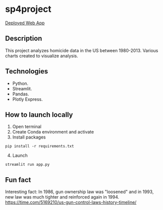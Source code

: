 # sp4project

[Deployed Web App](https://sp4project-t7jn.onrender.com/)

## Description
This project analyzes homicide data in the US between 1980-2013. Various charts created to visualize analysis. 

## Technologies

- Python.
- Streamlit.
- Pandas.
- Plotly Express.

## How to launch locally

1. Open terminal
2. Create Conda environment and activate
3. Install packages
```
pip install -r requirements.txt
```
4. Launch
```
streamlit run app.py
```
## Fun fact
Interesting fact: In 1986, gun ownership law was "loosened" and in 1993, new law was much tighter and reinforced again in 1994. https://time.com/5169210/us-gun-control-laws-history-timeline/